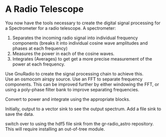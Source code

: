 # A Radio Telescope

You now have the tools necessary to create the digital signal processing for a Spectrometer for a radio telescope.  A spectrometer:

1.  Separates the incoming radio signal into individual frequency components (breaks it into individual cosine wave amplitudes and phases at each frequency)
2.  Measures the power in each of the cosine waves.
3.  Integrates (Averages) to get get a more precise measurement of the power at each frequency.

Use GnuRadio to create the signal processing chain to achieve this.  
Use an osmocom airspy source.  Use an FFT to separate frequency components.  This can be improved further by either windowing the FFT, or using a poly-phase filter bank to improve separating frequencies.

Convert to power and integrate using the appropriate blocks.

Initially, output to a vector sink to see the output spectrum.  Add a file sink to save the data.

switch over to using the hdf5 file sink from the gr-radio_astro repository.  This will require installing an out-of-tree module.    
